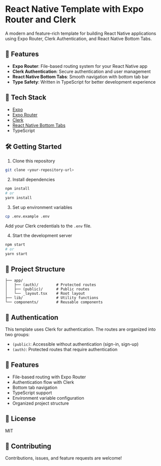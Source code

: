 # React Native Template with Expo Router and Clerk

A modern and feature-rich template for building React Native applications using Expo Router, Clerk Authentication, and React Native Bottom Tabs.

## 🚀 Features

- **Expo Router**: File-based routing system for your React Native app
- **Clerk Authentication**: Secure authentication and user management
- **React Native Bottom Tabs**: Smooth navigation with bottom tab bar
- **Type Safety**: Written in TypeScript for better development experience

## 📱 Tech Stack

- [Expo](https://expo.dev/)
- [Expo Router](https://docs.expo.dev/routing/introduction/)
- [Clerk](https://clerk.com/)
- [React Native Bottom Tabs](https://github.com/callstackincubator/react-native-bottom-tabs)
- TypeScript

## 🛠️ Getting Started

1. Clone this repository

```bash
git clone <your-repository-url>
```

2. Install dependencies

```bash
npm install
# or
yarn install
```

3. Set up environment variables

```bash
cp .env.example .env
```

Add your Clerk credentials to the `.env` file.

4. Start the development server

```bash
npm start
# or
yarn start
```

## 📁 Project Structure

```
├── app/
│   ├── (auth)/        # Protected routes
│   ├── (public)/      # Public routes
│   └── _layout.tsx    # Root layout
├── lib/               # Utility functions
└── components/        # Reusable components
```

## 🔐 Authentication

This template uses Clerk for authentication. The routes are organized into two groups:

- `(public)`: Accessible without authentication (sign-in, sign-up)
- `(auth)`: Protected routes that require authentication

## 🎯 Features

- File-based routing with Expo Router
- Authentication flow with Clerk
- Bottom tab navigation
- TypeScript support
- Environment variable configuration
- Organized project structure

## 📄 License

MIT

## 🤝 Contributing

Contributions, issues, and feature requests are welcome!
